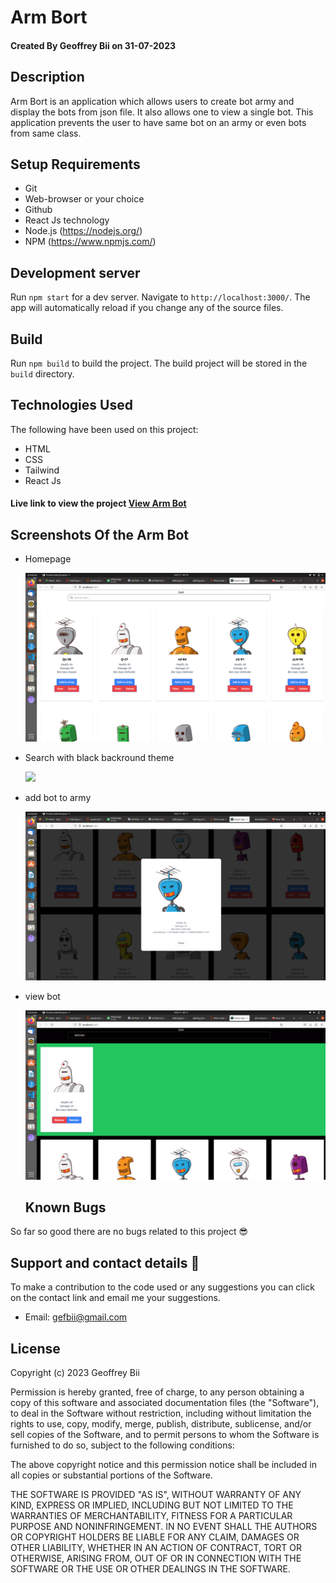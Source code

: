 # Arm Bort

#### Created By Geoffrey Bii on 31-07-2023



## Description

Arm Bort is an application which allows users to create  bot army and display the bots from json file. It also allows one to view a single bot. This application prevents the user to have same bot on an army or even bots from same class. 


## Setup Requirements

- Git
- Web-browser or your choice
- Github
- React Js technology
- Node.js (https://nodejs.org/)
- NPM (https://www.npmjs.com/)

## Development server

Run `npm start` for a dev server. Navigate to `http://localhost:3000/`. The app will automatically reload if you change any of the source files.



## Build
Run `npm build` to build the project. The build project will be stored in the `build` directory.





## Technologies Used

The following have been used on this project:

- HTML
- CSS
- Tailwind
- React Js



#### Live link to view the project <a href="https://64c6ddedf2526243671c17eb--elaborate-phoenix-0d6c85.netlify.app/">View Arm Bot</a>



## Screenshots Of the Arm Bot

- Homepage

  <img src="https://github.com/Bii-teki/phase-2-week-2-bot-battle/blob/main/public/screenshots/Screenshot%20from%202023-07-31%2000-10-46.png" alt="screenshot" />

- Search with black backround theme

  <img src="https://github.com/Bii-teki/phase-2-week-2-bot-battle/tree/main)](https://github.com/Bii-teki/phase-2-week-2-bot-battle/blob/main/public/screenshots/Screenshot%20from%202023-07-31%2000-11-31.png" />

- add bot to army

  <img src="https://github.com/Bii-teki/phase-2-week-2-bot-battle/blob/main/public/screenshots/Screenshot%20from%202023-07-31%2000-11-53.png" />

- view bot

  <img src="https://github.com/Bii-teki/phase-2-week-2-bot-battle/blob/main/public/screenshots/Screenshot%20from%202023-07-31%2000-11-41.png" />


  ## Known Bugs

So far so good there are no bugs related to this project 😎

## Support and contact details 🙂

To make a contribution to the code used or any suggestions you can click on the contact link and email me your suggestions.

- Email: gefbii@gmail.com

## License

Copyright (c) 2023 Geoffrey Bii

Permission is hereby granted, free of charge, to any person obtaining a copy
of this software and associated documentation files (the "Software"), to deal
in the Software without restriction, including without limitation the rights
to use, copy, modify, merge, publish, distribute, sublicense, and/or sell
copies of the Software, and to permit persons to whom the Software is
furnished to do so, subject to the following conditions:

The above copyright notice and this permission notice shall be included in all
copies or substantial portions of the Software.

THE SOFTWARE IS PROVIDED "AS IS", WITHOUT WARRANTY OF ANY KIND, EXPRESS OR
IMPLIED, INCLUDING BUT NOT LIMITED TO THE WARRANTIES OF MERCHANTABILITY,
FITNESS FOR A PARTICULAR PURPOSE AND NONINFRINGEMENT. IN NO EVENT SHALL THE
AUTHORS OR COPYRIGHT HOLDERS BE LIABLE FOR ANY CLAIM, DAMAGES OR OTHER
LIABILITY, WHETHER IN AN ACTION OF CONTRACT, TORT OR OTHERWISE, ARISING FROM,
OUT OF OR IN CONNECTION WITH THE SOFTWARE OR THE USE OR OTHER DEALINGS IN THE
SOFTWARE.
